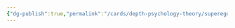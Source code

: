 ```yaml
---
{"dg-publish":true,"permalink":"/cards/depth-psychology-theory/superego/","created":"2023-01-05T11:16:52.690+01:00","updated":"2023-01-26T21:31:16.367+01:00"}
---
```



